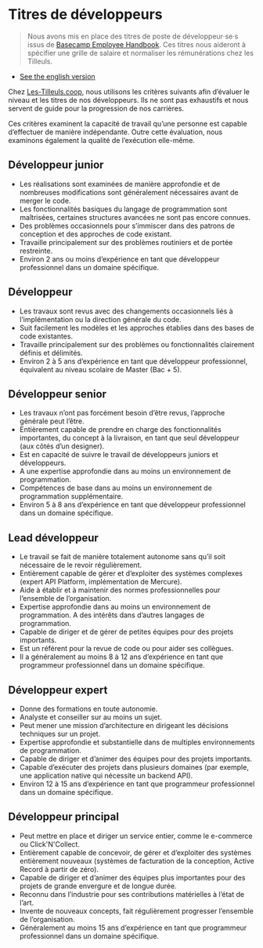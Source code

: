 # Titres de développeurs

> Nous avons mis en place des titres de poste de développeur‧se‧s issus de [Basecamp Employee Handbook](https://github.com/basecamp/handbook). Ces titres nous aideront à spécifier une grille de salaire et normaliser les rémunérations chez les Tilleuls.

- [See the english version](en/README.md)

Chez [Les-Tilleuls.coop](https://les-tilleuls.coop), nous utilisons les critères suivants afin d’évaluer le niveau et les titres de nos développeurs. Ils ne sont pas exhaustifs et nous servent de guide pour la progression de nos carrières.

Ces critères examinent la capacité de travail qu’une personne est capable d’effectuer de manière indépendante. Outre cette évaluation, nous examinons également la qualité de l’exécution elle-même.

## Développeur junior

- Les réalisations sont examinées de manière approfondie et de nombreuses modifications sont généralement nécessaires avant de merger le code.
- Les fonctionnalités basiques du langage de programmation sont maîtrisées, certaines structures avancées ne sont pas encore connues.
- Des problèmes occasionnels pour s’immiscer dans des patrons de conception et des approches de code existant.
- Travaille principalement sur des problèmes routiniers et de portée restreinte.
- Environ 2 ans ou moins d’expérience en tant que développeur professionnel dans un domaine spécifique.

## Développeur

- Les travaux sont revus avec des changements occasionnels liés à l’implémentation ou la direction générale du code.
- Suit facilement les modèles et les approches établies dans des bases de code existantes.
- Travaille principalement sur des problèmes ou fonctionnalités clairement définis et délimités.
- Environ 2 à 5 ans d’expérience en tant que développeur professionnel, équivalent au niveau scolaire de Master (Bac + 5).

## Développeur senior

- Les travaux n’ont pas forcément besoin d’être revus, l’approche générale peut l’être.
- Entièrement capable de prendre en charge des fonctionnalités importantes, du concept à la livraison, en tant que seul développeur (aux côtés d’un designer).
- Est en capacité de suivre le travail de développeurs juniors et développeurs.
- A une expertise approfondie dans au moins un environnement de programmation.
- Compétences de base dans au moins un environnement de programmation supplémentaire.
- Environ 5 à 8 ans d’expérience en tant que développeur professionnel dans un domaine spécifique.

## Lead développeur

- Le travail se fait de manière totalement autonome sans qu’il soit nécessaire de le revoir régulièrement.
- Entièrement capable de gérer et d’exploiter des systèmes complexes (expert API Platform, implémentation de Mercure).
- Aide à établir et à maintenir des normes professionnelles pour l’ensemble de l’organisation.
- Expertise approfondie dans au moins un environnement de programmation. A des intérêts dans d’autres langages de programmation.
- Capable de diriger et de gérer de petites équipes pour des projets importants.
- Est un référent pour la revue de code ou pour aider ses collègues.
- Il a généralement au moins 8 à 12 ans d’expérience en tant que programmeur professionnel dans un domaine spécifique.

## Développeur expert

- Donne des formations en toute autonomie.
- Analyste et conseiller sur au moins un sujet.
- Peut mener une mission d’architecture en dirigeant les décisions techniques sur un projet.
- Expertise approfondie et substantielle dans de multiples environnements de programmation.
- Capable de diriger et d’animer des équipes pour des projets importants.
- Capable d’exécuter des projets dans plusieurs domaines (par exemple, une application native qui nécessite un backend API).
- Environ 12 à 15 ans d’expérience en tant que programmeur professionnel dans un domaine spécifique.

## Développeur principal

- Peut mettre en place et diriger un service entier, comme le e-commerce ou Click'N'Collect.
- Entièrement capable de concevoir, de gérer et d’exploiter des systèmes entièrement nouveaux (systèmes de facturation de la conception, Active Record à partir de zéro).
- Capable de diriger et d’animer des équipes plus importantes pour des projets de grande envergure et de longue durée.
- Reconnu dans l’industrie pour ses contributions matérielles à l’état de l’art.
- Invente de nouveaux concepts, fait régulièrement progresser l’ensemble de l’organisation.
- Généralement au moins 15 ans d’expérience en tant que programmeur professionnel dans un domaine spécifique.
